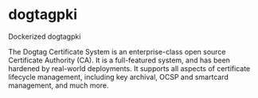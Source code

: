 # dogtagpki
Dockerized dogtagpki

The Dogtag Certificate System is an enterprise-class open source Certificate Authority (CA). 
It is a full-featured system, and has been hardened by real-world deployments. 
It supports all aspects of certificate lifecycle management, including key archival, OCSP and smartcard management, and much more. 
